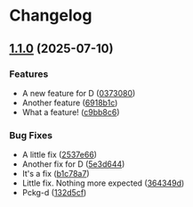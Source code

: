 # Changelog

## [1.1.0](https://github.com/d3xter666/release-please-monorepo-poc/compare/pckg-d-v1.0.0...pckg-d-v1.1.0) (2025-07-10)


### Features

* A new feature for D ([0373080](https://github.com/d3xter666/release-please-monorepo-poc/commit/03730802680af9e18a8ba497e34250a2c50dba26))
* Another feature ([6918b1c](https://github.com/d3xter666/release-please-monorepo-poc/commit/6918b1c1aba0d834f5bedd3b587c2d9cf75375a2))
* What a feature! ([c9bb8c6](https://github.com/d3xter666/release-please-monorepo-poc/commit/c9bb8c6fb4adaef85d52d91868daebf609ff282e))


### Bug Fixes

* A little fix ([2537e66](https://github.com/d3xter666/release-please-monorepo-poc/commit/2537e66bb8577eea8928a7109666c68b8f0b437d))
* Another fix for D ([5e3d644](https://github.com/d3xter666/release-please-monorepo-poc/commit/5e3d644d65530dd70b1b18dbe23fae78f2ecdf93))
* It's a fix ([b1c78a7](https://github.com/d3xter666/release-please-monorepo-poc/commit/b1c78a73dbaef8a1118567ebfc95c59b0feaf4e9))
* Little fix. Nothing more expected ([364349d](https://github.com/d3xter666/release-please-monorepo-poc/commit/364349d3eb6239b1ae416c80a8ef22eecd5c3668))
* Pckg-d ([132d5cf](https://github.com/d3xter666/release-please-monorepo-poc/commit/132d5cfdc446a5a72a5594d4f7a06b2aee96b742))
